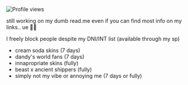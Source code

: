 ![Profile views](https://visitor-badge.laobi.icu/badge?page_id=pastellcloudy.pastellcloudy)

still working on my dumb read.me even if you can find most info on my links.. ue 🧀😭

I freely block people despite my DNI/INT list (available through my sp)
- cream soda skins (7 days)
- dandy's world fans (7 days)
- innapropriate skins (fully)
- beast x ancient shippers (fully)
- simply not my vibe or annoying me (7 days or fully)
